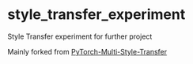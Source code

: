 # style_transfer_experiment
Style Transfer experiment for further project

Mainly forked from [PyTorch-Multi-Style-Transfer](https://github.com/zhanghang1989/PyTorch-Multi-Style-Transfer)
